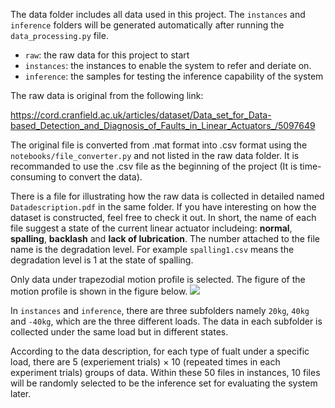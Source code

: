 The data folder includes all data used in this project. The `instances` and `inference` folders will be generated automatically after running the `data_processing.py` file.

- `raw`: the raw data for this project to start
- `instances`: the instances to enable the system to refer and deriate on. 
- `inference`: the samples for testing the inference capability of the system  

The raw data is original from the following link:

https://cord.cranfield.ac.uk/articles/dataset/Data_set_for_Data-based_Detection_and_Diagnosis_of_Faults_in_Linear_Actuators_/5097649

The original file is converted from .mat format into .csv format using the `notebooks/file_converter.py` and not listed in the raw data folder. It is recommanded to use the .csv file as the beginning of the project (It is time-consuming to convert the data).  

There is a file for illustrating how the raw data is collected in detailed named `Datadescription.pdf` in the same folder. If you have interesting on how the dataset is constructed, feel free to check it out. In short, the name of each file suggest a state of the current linear actuator includeing: **normal**, **spalling**, **backlash** and **lack of lubrication**. The number attached to the file name is the degradation level. For example `spalling1.csv` means the degradation level is 1 at the state of spalling. 

Only data under trapezodial motion profile is selected. The figure of the motion profile is shown in the figure below.
![](/assests/trapezoidal_motion_profile.PNG)

In `instances` and `inference`, there are three subfolders namely `20kg`, `40kg` and `-40kg`, which are the three different loads. The data in each subfolder is collected under the same load but in different states.

According to the data description, for each type of fualt under a specific load, there are 5 (experiement trials) $\times$ 10 (repeated times in each experiment trials) groups of data. Within these 50 files in instances, 10 files will be randomly selected to be the inference set for evaluating the system later. 